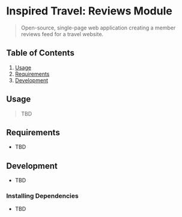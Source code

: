 # Inspired Travel: Reviews Module

> Open-source, single-page web application creating a member reviews feed for a travel website.

## Table of Contents

1. [Usage](#Usage)
1. [Requirements](#requirements)
1. [Development](#development)

## Usage

> TBD

## Requirements

- TBD

## Development

- TBD

### Installing Dependencies

- TBD

